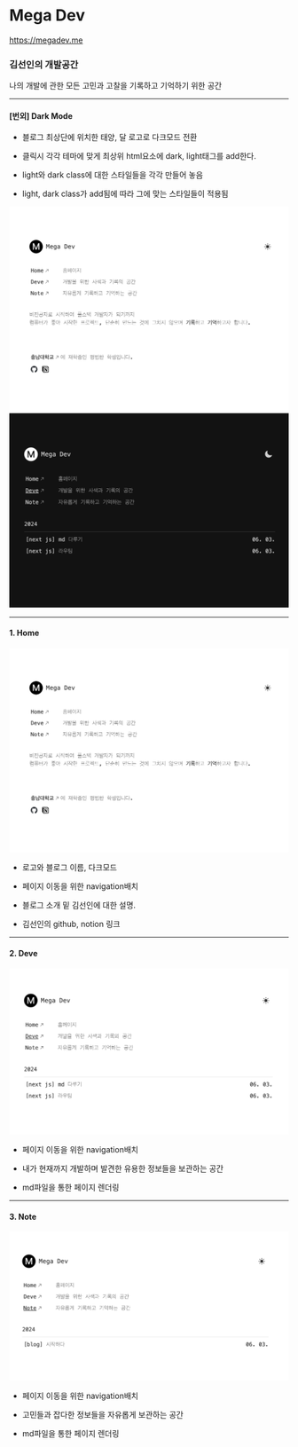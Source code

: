 # Mega Dev

https://megadev.me

### 김선인의 개발공간

나의 개발에 관한 모든 고민과 고찰을 기록하고 기억하기 위한 공간

<hr>

#### [번외] Dark Mode

- 블로그 최상단에 위치한 태양, 달 로고로 다크모드 전환

- 클릭시 각각 테마에 맞게 최상위 html요소에 dark, light태그를 add한다.

- light와 dark class에 대한 스타일들을 각각 만들어 놓음

- light, dark class가 add됨에 따라 그에 맞는 스타일들이 적용됨

![캡쳐](./public/img/readme/블로그_메인페이지.png)
![캡쳐](./public/img/readme/블로그_메인페이지_dark.png)

<hr>

#### 1. Home

![캡쳐](./public/img/readme/블로그_메인페이지.png)

- 로고와 블로그 이름, 다크모드

- 페이지 이동을 위한 navigation배치

- 블로그 소개 밑 김선인에 대한 설명.

- 김선인의 github, notion 링크

<hr>

#### 2. Deve

![캡쳐](./public/img/readme/블로그_개발페이지.png)

- 페이지 이동을 위한 navigation배치

- 내가 현재까지 개발하며 발견한 유용한 정보들을 보관하는 공간

- md파일을 통한 페이지 렌더링

<hr>

#### 3. Note

![캡쳐](./public/img/readme/블로그_노트페이지.png)

- 페이지 이동을 위한 navigation배치

- 고민들과 잡다한 정보들을 자유롭게 보관하는 공간

- md파일을 통한 페이지 렌더링
